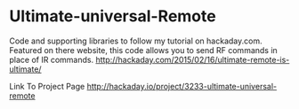 # Ultimate-universal-Remote
Code and supporting libraries to follow my tutorial on hackaday.com. Featured on there website, this code allows you to send RF commands in place of IR commands.
http://hackaday.com/2015/02/16/ultimate-remote-is-ultimate/

Link To Project Page
http://hackaday.io/project/3233-ultimate-universal-remote
